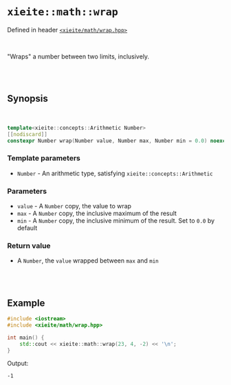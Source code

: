 # `xieite::math::wrap`
Defined in header [`<xieite/math/wrap.hpp>`](../../include/xieite/math/wrap.hpp)

<br/>

"Wraps" a number between two limits, inclusively.

<br/><br/>

## Synopsis

<br/>

```cpp
template<xieite::concepts::Arithmetic Number>
[[nodiscard]]
constexpr Number wrap(Number value, Number max, Number min = 0.0) noexcept;
```
### Template parameters
- `Number` - An arithmetic type, satisfying `xieite::concepts::Arithmetic`
### Parameters
- `value` - A `Number` copy, the value to wrap
- `max` - A `Number` copy, the inclusive maximum of the result
- `min` - A `Number` copy, the inclusive minimum of the result. Set to `0.0` by default
### Return value
- A `Number`, the `value` wrapped between `max` and `min`

<br/><br/>

## Example
```cpp
#include <iostream>
#include <xieite/math/wrap.hpp>

int main() {
	std::cout << xieite::math::wrap(23, 4, -2) << '\n';
}
```
Output:
```
-1
```
